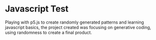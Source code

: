 # Javascript Test

Playing with p5.js to create randomly generated patterns and learning javascript basics, the project created was focusing on
generative coding, using randomness to create a final product.

